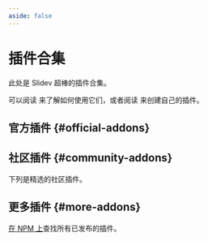 ```yaml
---
aside: false
---
```


<script setup>
import AddonGallery from '../.vitepress/theme/components/AddonGallery.vue'
</script>

# 插件合集

此处是 Slidev 超棒的插件合集。

可以阅读 <LinkInline link="guide/theme-addon#use-addon" /> 来了解如何使用它们，或者阅读 <LinkInline link="guide/write-addon" /> 来创建自己的插件。

## 官方插件 {#official-addons}

<ClientOnly>
  <AddonGallery collection="official"/>
</ClientOnly>

## 社区插件 {#community-addons}

下列是精选的社区插件。

<!-- Edit in ./docs/.vitepress/addons.ts -->
<ClientOnly>
  <AddonGallery collection="community"/>
</ClientOnly>

## 更多插件 {#more-addons}

[在 NPM 上](https://www.npmjs.com/search?q=keywords%3Aslidev-addon)查找所有已发布的插件。
